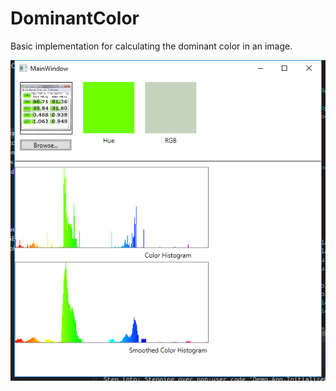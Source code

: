 # DominantColor
Basic implementation for calculating the dominant color in an image. 

![Alt text](/repo-data/histogram.png?raw=true "Optional Title")
